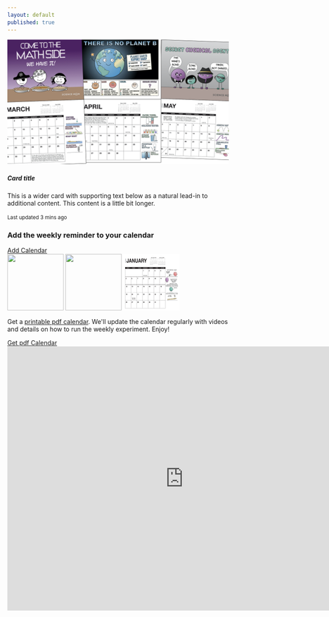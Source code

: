 ```yaml
---
layout: default
published: true
---
```


<script async data-uid="a49ed8ae29" src="https://marvelous-thinker-501.ck.page/a49ed8ae29/index.js"></script>
<div id="main" class="container">
  <div class="card bg-light col-md-8 col-md-offset-2">
  <div class="row no-gutters">
    <div class="col-md-4">
      <img src="images/CalendarPreview/ScienceMomCalendar.002.jpeg" class="card-img" alt="2020 science Calendar">
    </div>
    <div class="col-md-8">
      <div class="card-body">
        <h5 class="card-title">Card title</h5>
        <p class="card-text">This is a wider card with supporting text below as a natural lead-in to additional content. This content is a little bit longer.</p>
        <p class="card-text"><small class="text-muted">Last updated 3 mins ago</small></p>
      </div>
    </div>
  </div>
</div>
  
  
  <div class="row">
    <div class="col-sm-6">
      <div class="card bg-light">
        <div class="card-body">
          <h3>Add the weekly reminder to your calendar</h3>
          <a href="https://calendar.google.com/calendar/r?cid=evcd1rv85b57ecnh9fpeapgse8@group.calendar.google.com" target="_blank" class="btn btn-primary">Add Calendar</a>
        </div>
      </div>
    </div>
    <div class="col-sm-6">
      <div class="card bg-light">
        <div class="card-body">
        <img src="images/CalendarPreview/FrontCover.jpg" height="128" width="128" style="">
        <img src="images/CalendarPreview/Penicillin.jpg" height="128" width="128" style="">
        <img src="images/CalendarPreview/January.jpg" height="128" width="128" style="">
        <p>Get a <a href="https://marvelous-thinker-501.ck.page/a49ed8ae29" target="_blank">printable pdf calendar</a>. We'll update the calendar regularly with videos and details on how to run the weekly experiment. Enjoy!</p>
          <a href="https://marvelous-thinker-501.ck.page/a49ed8ae29" target="_blank" class="btn btn-primary">Get pdf Calendar</a>
        </div>
      </div>
    </div>
    <iframe src="https://calendar.google.com/calendar/embed?src=evcd1rv85b57ecnh9fpeapgse8%40group.calendar.google.com&ctz=America%2FLos_Angeles" style="border: 0" width="800" height="600" frameborder="0" scrolling="no"></iframe> 
  </div>
</div>




